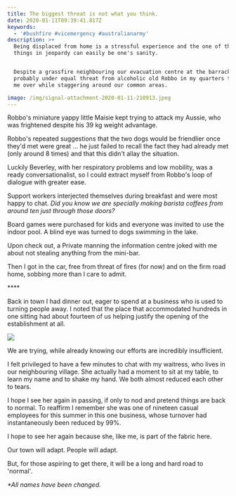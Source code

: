 ```yaml
---
title: The biggest threat is not what you think.
date: 2020-01-11T09:39:41.817Z
keywords:
  - '#bushfire #vicemergency #australianarmy'
description: >+
  Being displaced from home is a stressful experience and the one of the first
  things in jeopardy can easily be one's sanity. 


  Despite a grassfire neighbouring our evacuation centre at the barracks, I was
  probably under equal threat from alcoholic old Robbo in my quarters tripping
  me over while staggering around our common areas. 

image: /img/signal-attachment-2020-01-11-210913.jpeg
---
```

Robbo's miniature yappy little Maisie kept trying to attack my Aussie, who was frightened despite his 39 kg weight advantage. 

Robbo's repeated suggestions that the two dogs would be friendlier once they'd met were great ... he just failed to recall the fact they had already met (only around 8 times) and that this didn't allay the situation. 

Luckily Beverley, with her respiratory problems and low mobility, was a ready conversationalist, so I could extract myself from Robbo's loop of dialogue with greater ease. 

Support workers interjected themselves during breakfast and were most happy to chat. _Did you know we are specially making barista coffees from around ten just through those doors?_

Board games were purchased for kids and everyone was invited to use the indoor pool. A blind eye was turned to dogs swimming in the lake. 

Upon check out, a Private manning the information centre joked with me about not stealing anything from the mini-bar.

Then I got in the car, free from threat of fires (for now) and on the firm road home, sobbing more than I care to admit. 

\*\*\*\*

Back in town I had dinner out, eager to spend at a business who is used to turning people away. I noted that the place that accommodated hundreds in one sitting had about fourteen of us helping justify the opening of the establishment at all. 

![](/img/signal-attachment-2020-01-11-210846.jpeg)

We are trying, while already knowing our efforts are incredibly insufficient. 

I felt privileged to have a few minutes to chat with my waitress, who lives in our neighbouring village. She actually had a moment to sit at my table, to learn my name and to shake my hand. We both almost reduced each other to tears.

I hope I see her again in passing, if only to nod and pretend things are back to normal. To reaffirm I remember she was one of nineteen casual employees for this summer in this one business, whose turnover had instantaneously been reduced by 99%.

I hope to see her again because she, like me, is part of the fabric here. 

Our town will adapt. People will adapt.

But, for those aspiring to get there, it will be a long and hard road to 'normal'.





_\*All names have been changed._
